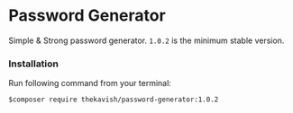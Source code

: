 # Password Generator
Simple & Strong password generator. `1.0.2` is the minimum stable version.

### Installation

Run following command from your terminal:

`$composer require thekavish/password-generator:1.0.2`
